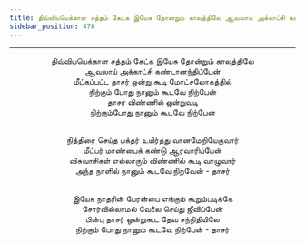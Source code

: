 ```yaml
---
title: திவ்வியயெக்காள சத்தம் கேட்க இயேசு தோன்றும் காலத்திலே ஆவலாய் அக்காட்சி கண்டானந்திப்பேன்
sidebar_position: 476
---
```


---
<center>
திவ்வியயெக்காள சத்தம் கேட்க இயேசு தோன்றும் காலத்திலே<br/>
ஆவலாய் அக்காட்சி கண்டானந்திப்பேன்<br/>
மீட்கப்பட்ட தாசர் ஒன்று கூடி மோட்சலோகத்தில்<br/>
நிற்கும் போது நானும் கூடவே நிற்பேன்<br/>
தாசர் விண்ணில் ஒன்றுவடி<br/>
நிற்கும்போது நானும் கூடவே நிற்பேன்<br/><br/>

நித்திரை செய்த பக்தர் உயிர்த்து வானமேறியேகுவார்<br/>
மீட்பர் மாண்பைக் கண்டு ஆரவாரிப்பேன்<br/>
விசுவாசிகள் எல்லாரும் விண்ணில் கூடி வாழுவார்<br/>
அந்த நாளில் நானும் கூடவே நிற்வேன்                - தாசர்<br/><br/>

இயேசு நாதரின் பேரன்பை எங்கும் கூறும்படிக்கே<br/>
சோர்வில்லாமல் வேலை செய்து ஜீவிப்பேன்<br/>
பின்பு தாசர் ஒன்றுகூட தேவ சந்நிதியிலே<br/>
நிற்கும் போது நானும் கூடவே நிற்பேன்                - தாசர்
</center>